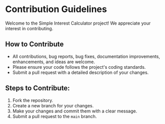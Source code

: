 # Contribution Guidelines

Welcome to the Simple Interest Calculator project! We appreciate your interest in contributing.

## How to Contribute
- All contributions, bug reports, bug fixes, documentation improvements, enhancements, and ideas are welcome.
- Please ensure your code follows the project's coding standards.
- Submit a pull request with a detailed description of your changes.

## Steps to Contribute:
1. Fork the repository.
2. Create a new branch for your changes.
3. Make your changes and commit them with a clear message.
4. Submit a pull request to the `main` branch.
